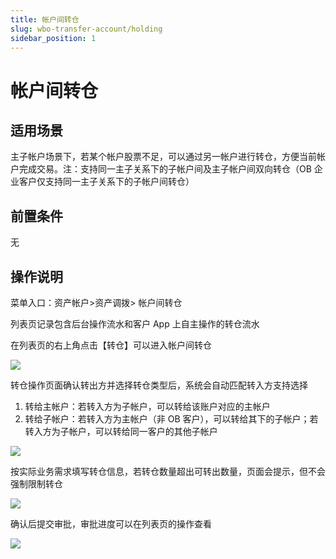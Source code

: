 ```yaml
---
title: 帐户间转仓
slug: wbo-transfer-account/holding
sidebar_position: 1
---
```



# 帐户间转仓

## 适用场景

主子帐户场景下，若某个帐户股票不足，可以通过另一帐户进行转仓，方便当前帐户完成交易。​
注：支持同一主子关系下的子帐户间及主子帐户间双向转仓（OB 企业客户仅支持同一主子关系下的子帐户间转仓）

## 前置条件

无

## 操作说明

菜单入口：资产帐户&gt;资产调拨&gt; 帐户间转仓

列表页记录包含后台操作流水和客户 App 上自主操作的转仓流水

在列表页的右上角点击【转仓】可以进入帐户间转仓

<img src="/assets/QGe8b1yh9oddXYxx9M6cWyt1n0c.png" src-width="3311" src-height="1078" align="center"/>

转仓操作页面确认转出方并选择转仓类型后，系统会自动匹配转入方支持选择​

1. 转给主帐户：若转入方为子帐户，可以转给该账户对应的主帐户​
2. 转给子帐户：若转入方为主帐户（非 OB 客户），可以转给其下的子帐户；若转入方为子帐户，可以转给同一客户的其他子帐户

<img src="/assets/Ac03bznFeo6u1IxzObIcapjwnth.png" src-width="3268" src-height="1724" align="center"/>

按实际业务需求填写转仓信息，若转仓数量超出可转出数量，页面会提示，但不会强制限制转仓

<img src="/assets/DGFTb71XxogqHNxJK3Ac8rgrnff.png" src-width="3340" src-height="1828" align="center"/>

确认后提交审批，审批进度可以在列表页的操作查看

<img src="/assets/DIGebVyiVonuQBxg480c7CZunrd.png" src-width="3130" src-height="618" align="center"/>

